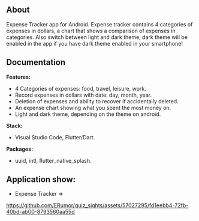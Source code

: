 ## About

Expense Tracker app for Android. Expense tracker contains 4 categories of expenses in dollars, a chart that shows a comparison of expenses in categories. Also switch between light and dark theme, dark theme will be enabled in the app if you have dark theme enabled in your smartphone!

## Documentation

**Features:**
- 4 Categories of expenses: food, travel, leisure, work.
- Record expenses in dollars with date: day, month, year.
- Deletion of expenses and ability to recover if accidentally deleted.
- An expense chart showing what you spent the most money on.
- Light and dark theme, depending on the theme on android.

**Stack:**
- Visual Studio Code, Flutter/Dart. 

**Packages:** 
- uuid, intl, flutter_native_splash.

## Application show:

- Expense Tracker =>

https://github.com/ERumor/quiz_siqhts/assets/57027295/fd1eebb4-72fb-40bd-ab00-8793560aa55d
